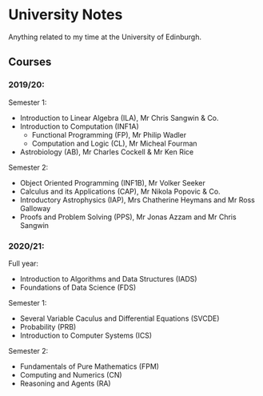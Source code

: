 # University Notes

Anything related to my time at the University of Edinburgh.

## Courses

### 2019/20:

Semester 1:
  - Introduction to Linear Algebra (ILA), Mr Chris Sangwin & Co.
  - Introduction to Computation (INF1A)
     - Functional Programming (FP), Mr Philip Wadler
     - Computation and Logic (CL), Mr Micheal Fourman
  - Astrobiology (AB), Mr Charles Cockell & Mr Ken Rice
  
Semester 2:
  - Object Oriented Programming (INF1B), Mr Volker Seeker
  - Calculus and its Applications (CAP), Mr Nikola Popovic & Co.
  - Introductory Astrophysics (IAP), Mrs Chatherine Heymans and Mr Ross Galloway 
  - Proofs and Problem Solving (PPS), Mr Jonas Azzam and Mr Chris Sangwin
  
### 2020/21:

Full year:
  - Introduction to Algorithms and Data Structures (IADS)
  - Foundations of Data Science (FDS)
  
Semester 1:
  - Several Variable Caculus and Differential Equations (SVCDE)
  - Probability (PRB)
  - Introduction to Computer Systems (ICS)
  
Semester 2:
  - Fundamentals of Pure Mathematics (FPM)
  - Computing and Numerics (CN)
  - Reasoning and Agents (RA)

